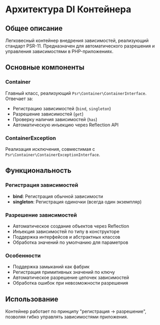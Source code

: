 # Архитектура DI Контейнера

## Общее описание
Легковесный контейнер внедрения зависимостей, реализующий стандарт PSR-11. Предназначен для автоматического разрешения и управления зависимостями в PHP-приложениях.

## Основные компоненты

### Container
Главный класс, реализующий `Psr\Container\ContainerInterface`. Отвечает за:
- Регистрацию зависимостей (`bind`, `singleton`)
- Разрешение зависимостей (`get`)
- Проверку наличия зависимостей (`has`)
- Автоматическую инъекцию через Reflection API

### ContainerException
Реализация исключения, совместимая с `Psr\Container\ContainerExceptionInterface`.

## Функциональность

### Регистрация зависимостей
- **bind**: Регистрация обычной зависимости
- **singleton**: Регистрация одиночки (всегда один экземпляр)

### Разрешение зависимостей
- Автоматическое создание объектов через Reflection
- Инъекция зависимостей по типу в конструкторе
- Поддержка интерфейсов и абстрактных классов
- Обработка значений по умолчанию для параметров

### Особенности
- Поддержка замыканий как фабрик
- Регистрация примитивных значений по ключу
- Автоматическое разрешение цепочек зависимостей
- Обработка ошибок при невозможности разрешения

## Использование
Контейнер работает по принципу "регистрация → разрешение", позволяя гибко управлять зависимостями приложения.
